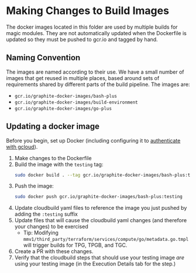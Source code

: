 # Making Changes to Build Images
The docker images located in this folder are used by multiple builds for magic modules. They are not automatically updated when the Dockerfile is updated so they must be pushed to gcr.io and tagged by hand.

## Naming Convention

The images are named according to their use. We have a small number of images that get reused in multiple places, based around sets of requirements shared by different parts of the build pipeline. The images are:

- `gcr.io/graphite-docker-images/bash-plus`
- `gcr.io/graphite-docker-images/build-environment`
- `gcr.io/graphite-docker-images/go-plus`

## Updating a docker image

Before you begin, set up Docker (including configuring it to [authenticate with gcloud](https://cloud.google.com/container-registry/docs/advanced-authentication#gcloud-helper)).

1. Make changes to the Dockerfile
2. Build the image with the `testing` tag:
   ```bash
   sudo docker build . --tag gcr.io/graphite-docker-images/bash-plus:testing
   ```
3. Push the image:
   ```bash
   sudo docker push gcr.io/graphite-docker-images/bash-plus:testing
   ```
4. Update cloudbuild yaml files to reference the image you just pushed by adding the `:testing` suffix
5. Update files that will cause the cloudbuild yaml changes (and therefore your changes) to be exercised
   - Tip: Modifying `mmv1/third_party/terraform/services/compute/go/metadata.go.tmpl` will trigger builds for TPG, TPGB, and TGC.
6. Create a PR with these changes.
7. Verify that the cloudbuild steps that should use your testing image _are_ using your testing image (in the Execution Details tab for the step.)
